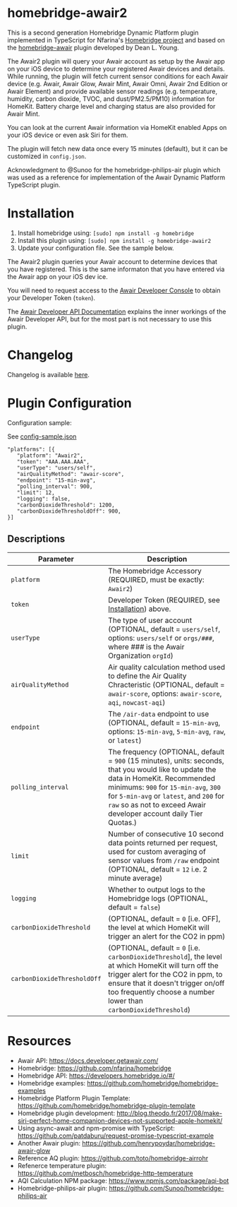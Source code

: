 # homebridge-awair2
This is a second generation Homebridge Dynamic Platform plugin implemented in TypeScript for Nfarina's [Homebridge project](https://github.com/nfarina/homebridge) and based on the [homebridge-awair](https://github.com/deanlyoung/homebridge-awair#readme) plugin developed by Dean L. Young.

The Awair2 plugin will query your Awair account as setup by the Awair app on your iOS device to determine your registered Awair devices and details. While running, the plugin will fetch current sensor conditions for each Awair device (e.g. Awair, Awair Glow, Awair Mint, Awair Omni, Awair 2nd Edition or Awair Element) and provide available sensor readings (e.g. temperature, humidity, carbon dioxide, TVOC, and dust/PM2.5/PM10) information for HomeKit. Battery charge level and charging status are also provided for Awair Mint.

You can look at the current Awair information via HomeKit enabled Apps on your iOS device or even ask Siri for them.

The plugin will fetch new data once every 15 minutes (default), but it can be customized in `config.json`.

Acknowledgment to @Sunoo for the homebridge-philips-air plugin which was used as a reference for implementation of the Awair Dynamic Platform TypeScript plugin.

# Installation

1. Install homebridge using: `[sudo] npm install -g homebridge`
2. Install this plugin using: `[sudo] npm install -g homebridge-awair2`
3. Update your configuration file. See the sample below.

The Awair2 plugin queries your Awair account to determine devices that you have registered. This is the same informaton that you have entered via the Awair app on your iOS dev ice.

You will need to request access to the [Awair Developer Console](https://developer.getawair.com) to obtain your Developer Token (`token`).

The [Awair Developer API Documentation](https://docs.developer.getawair.com) explains the inner workings of the Awair Developer API, but for the most part is not necessary to use this plugin.

# Changelog

Changelog is available [here](https://github.com/DMBlakeley/homebridge-awair2/blob/master/CHANGELOG.md).

# Plugin Configuration

Configuration sample:

See [config-sample.json](https://github.com/DMBlakeley/homebridge-awair2/blob/master/config-sample.json)

```
"platforms": [{
   "platform": "Awair2",
   "token": "AAA.AAA.AAA",
   "userType": "users/self",
   "airQualityMethod": "awair-score",
   "endpoint": "15-min-avg",
   "polling_interval": 900,
   "limit": 12,
   "logging": false,
   "carbonDioxideThreshold": 1200,
   "carbonDioxideThresholdOff": 900,
}]
```

## Descriptions

Parameter | Description
------------ | -------------
`platform` | The Homebridge Accessory (REQUIRED, must be exactly: `Awair2`)
`token` | Developer Token (REQUIRED, see [Installation](#installation)) above.
`userType` | The type of user account (OPTIONAL, default = `users/self`, options: `users/self` or `orgs/###`, where ### is the Awair Organization `orgId`)
`airQualityMethod` | Air quality calculation method used to define the Air Quality Chracteristic (OPTIONAL, default = `awair-score`, options: `awair-score`, `aqi`, `nowcast-aqi`)
`endpoint` | The `/air-data` endpoint to use (OPTIONAL, default = `15-min-avg`, options: `15-min-avg`, `5-min-avg`, `raw`, or `latest`)
`polling_interval` | The frequency (OPTIONAL, default = `900` (15 minutes), units: seconds, that you would like to update the data in HomeKit. Recommended minimums: `900` for `15-min-avg`, `300` for `5-min-avg` or `latest`, and `200` for `raw` so as not to exceed Awair developer account daily Tier Quotas.)
`limit` | Number of consecutive 10 second data points returned per request, used for custom averaging of sensor values from `/raw` endpoint (OPTIONAL, default = `12` i.e. 2 minute average)
`logging` | Whether to output logs to the Homebridge logs (OPTIONAL, default = `false`)
`carbonDioxideThreshold` | (OPTIONAL, default = `0` [i.e. OFF], the level at which HomeKit will trigger an alert for the CO2 in ppm)
`carbonDioxideThresholdOff` | (OPTIONAL, default = `0` [i.e. `carbonDioxideThreshold`], the level at which HomeKit will turn off the trigger alert for the CO2 in ppm, to ensure that it doesn't trigger on/off too frequently choose a number lower than `carbonDioxideThreshold`)


# Resources

- Awair API: https://docs.developer.getawair.com/
- Homebridge: https://github.com/nfarina/homebridge
- Homebridge API: https://developers.homebridge.io/#/
- Homebridge examples: https://github.com/homebridge/homebridge-examples
- Homebridge Platform Plugin Template: https://github.com/homebridge/homebridge-plugin-template
- Homebridge plugin development: http://blog.theodo.fr/2017/08/make-siri-perfect-home-companion-devices-not-supported-apple-homekit/
- Using async-await and npm-promise with TypeScript: https://github.com/patdaburu/request-promise-typescript-example
- Another Awair plugin: https://github.com/henrypoydar/homebridge-awair-glow
- Reference AQ plugin: https://github.com/toto/homebridge-airrohr
- Refenerce temperature plugin: https://github.com/metbosch/homebridge-http-temperature
- AQI Calculation NPM package: https://www.npmjs.com/package/aqi-bot
- Homebridge-philips-air plugin: https://github.com/Sunoo/homebridge-philips-air
